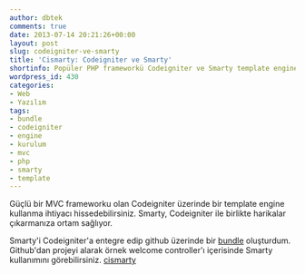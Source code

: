 ```yaml
---
author: dbtek
comments: true
date: 2013-07-14 20:21:26+00:00
layout: post
slug: codeigniter-ve-smarty
title: 'Cismarty: Codeigniter ve Smarty'
shortinfo: Popüler PHP frameworkü Codeigniter ve Smarty template engine bundle. [Home-made!]
wordpress_id: 430
categories:
- Web
- Yazılım
tags:
- bundle
- codeigniter
- engine
- kurulum
- mvc
- php
- smarty
- template
---
```


Güçlü bir MVC frameworku olan Codeigniter üzerinde bir template engine kullanma ihtiyacı hissedebilirsiniz. Smarty, Codeigniter ile birlikte harikalar çıkarmanıza ortam sağlıyor.

Smarty'i Codeigniter'a entegre edip github üzerinde bir [bundle](https://github.com/dbtek/cismarty) oluşturdum. Github'dan projeyi alarak örnek welcome controller'ı içerisinde Smarty kullanımını görebilirsiniz.
[cismarty](https://github.com/dbtek/cismarty)

